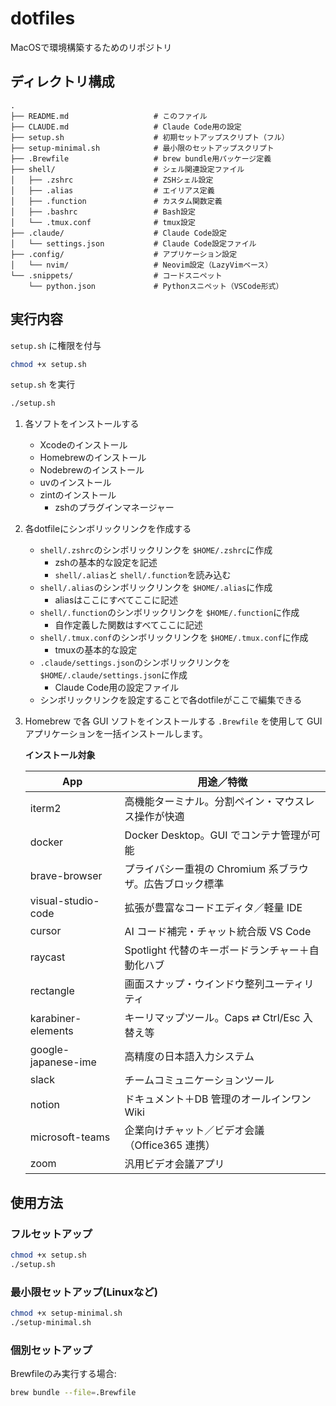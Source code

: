 # dotfiles

MacOSで環境構築するためのリポジトリ

## ディレクトリ構成

```
.
├── README.md                   # このファイル
├── CLAUDE.md                   # Claude Code用の設定
├── setup.sh                    # 初期セットアップスクリプト（フル）
├── setup-minimal.sh            # 最小限のセットアップスクリプト
├── .Brewfile                   # brew bundle用パッケージ定義
├── shell/                      # シェル関連設定ファイル
│   ├── .zshrc                  # ZSHシェル設定
│   ├── .alias                  # エイリアス定義
│   ├── .function               # カスタム関数定義
│   ├── .bashrc                 # Bash設定
│   └── .tmux.conf              # tmux設定
├── .claude/                    # Claude Code設定
│   └── settings.json           # Claude Code設定ファイル
├── .config/                    # アプリケーション設定
│   └── nvim/                   # Neovim設定（LazyVimベース）
└── .snippets/                  # コードスニペット
    └── python.json             # Pythonスニペット（VSCode形式）
```

## 実行内容

`setup.sh` に権限を付与

```sh
chmod +x setup.sh
```

`setup.sh` を実行

```sh
./setup.sh
```

1. 各ソフトをインストールする

   * Xcodeのインストール
   * Homebrewのインストール
   * Nodebrewのインストール
   * uvのインストール
   * zintのインストール
     * zshのプラグインマネージャー

2. 各dotfileにシンボリックリンクを作成する

   * `shell/.zshrc`のシンボリックリンクを `$HOME/.zshrc`に作成
     * zshの基本的な設定を記述
     * `shell/.alias`と `shell/.function`を読み込む
   * `shell/.alias`のシンボリックリンクを `$HOME/.alias`に作成
     * aliasはここにすべてここに記述
   * `shell/.function`のシンボリックリンクを `$HOME/.function`に作成
     * 自作定義した関数はすべてここに記述
   * `shell/.tmux.conf`のシンボリックリンクを `$HOME/.tmux.conf`に作成
     * tmuxの基本的な設定
   * `.claude/settings.json`のシンボリックリンクを `$HOME/.claude/settings.json`に作成
     * Claude Code用の設定ファイル
   * シンボリックリンクを設定することで各dotfileがここで編集できる

3. Homebrew で各 GUI ソフトをインストールする
   `.Brewfile` を使用して GUI アプリケーションを一括インストールします。

   **インストール対象**

   | App | 用途／特徴 |
   |-----|-----------|
   | iterm2 | 高機能ターミナル。分割ペイン・マウスレス操作が快適 |
   | docker | Docker Desktop。GUI でコンテナ管理が可能 |
   | brave-browser | プライバシー重視の Chromium 系ブラウザ。広告ブロック標準 |
   | visual-studio-code | 拡張が豊富なコードエディタ／軽量 IDE |
   | cursor | AI コード補完・チャット統合版 VS Code |
   | raycast | Spotlight 代替のキーボードランチャー＋自動化ハブ |
   | rectangle | 画面スナップ・ウインドウ整列ユーティリティ |
   | karabiner-elements | キーリマップツール。Caps ⇄ Ctrl/Esc 入替え等 |
   | google-japanese-ime | 高精度の日本語入力システム |
   | slack | チームコミュニケーションツール |
   | notion | ドキュメント＋DB 管理のオールインワン Wiki |
   | microsoft-teams | 企業向けチャット／ビデオ会議（Office365 連携） |
   | zoom | 汎用ビデオ会議アプリ |

## 使用方法

### フルセットアップ

```sh
chmod +x setup.sh
./setup.sh
```

### 最小限セットアップ(Linuxなど)

```sh
chmod +x setup-minimal.sh
./setup-minimal.sh
```

### 個別セットアップ

Brewfileのみ実行する場合:

```sh
brew bundle --file=.Brewfile
```
